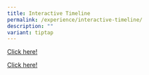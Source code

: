 ```yaml
---
title: Interactive Timeline
permalink: /experience/interactive-timeline/
description: ""
variant: tiptap
---
```

<p><a href="https://www.tiki-toki.com/timeline/entry/1843790/Edgefield-Secondary-Timeline-2011-2023/#vars!date=2010-08-08_13:28:01!" rel="noopener noreferrer nofollow" target="_blank">Click here!</a>
</p>
<p></p>
<p><a href="https://www.tiki-toki.com/timeline/entry/2061224/Edgefield-Secondary-Timeline-from-2024-present/" rel="noopener noreferrer nofollow" target="_blank">Click here!</a>
</p>
